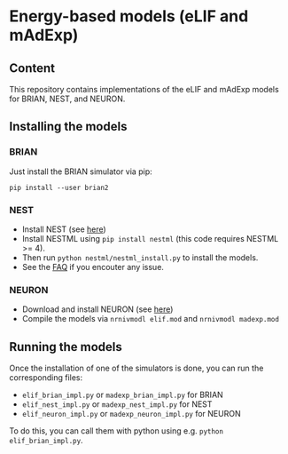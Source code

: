 # Energy-based models (eLIF and mAdExp)


## Content

This repository contains implementations of the eLIF and mAdExp models
for BRIAN, NEST, and NEURON.


## Installing the models

### BRIAN

Just install the BRIAN simulator via pip:

    pip install --user brian2

### NEST

* Install NEST (see [here](https://nest-simulator.readthedocs.io/en/stable/installation/index.html#advanced-install))
* Install NESTML using ``pip install nestml`` (this code requires NESTML >= 4).
* Then run ``python nestml/nestml_install.py`` to install the models.
* See the [FAQ](https://man.sr.ht/~tfardet/elif-madexp/FAQ.md) if you encouter any issue.

### NEURON

* Download and install NEURON (see [here](https://www.neuron.yale.edu/neuron/download))
* Compile the models via ``nrnivmodl elif.mod`` and
  ``nrnivmodl madexp.mod``


## Running the models

Once the installation of one of the simulators is done, you can run the
corresponding files:

* ``elif_brian_impl.py`` or ``madexp_brian_impl.py`` for BRIAN
* ``elif_nest_impl.py`` or ``madexp_nest_impl.py`` for NEST
* ``elif_neuron_impl.py`` or ``madexp_neuron_impl.py`` for NEURON

To do this, you can call them with python using e.g.
``python elif_brian_impl.py``.
